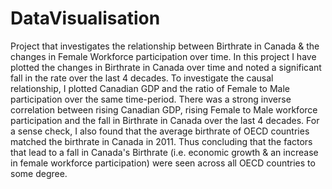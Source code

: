 # DataVisualisation
Project that investigates the relationship between Birthrate in Canada &amp; the changes in Female Workforce participation over time.
In this project I have plotted the changes in Birthrate in Canada over time and noted a significant fall in the rate over the last 4 decades. 
To investigate the causal relationship, I plotted Canadian GDP and the ratio of Female to Male participation over the same time-period. 
There was a strong inverse correlation between rising Canadian GDP, rising Female to Male workforce participation and the fall in Birthrate 
in Canada over the last 4 decades. 
For a sense check, I also found that the average birthrate of OECD countries matched the birthrate in Canada in 2011. Thus concluding that
the factors that lead to a fall in Canada's Birthrate (i.e. economic growth & an increase in female workforce participation) were seen across
all OECD countries to some degree.
